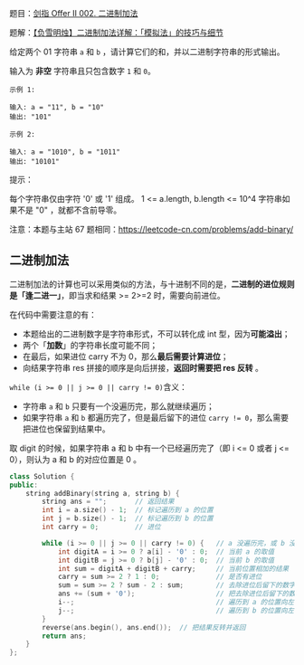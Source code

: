 题目：[剑指 Offer II 002. 二进制加法](https://leetcode.cn/problems/JFETK5/)

题解：[【负雪明烛】二进制加法详解：「模拟法」的技巧与细节](https://leetcode.cn/problems/JFETK5/solution/fu-xue-ming-zhu-er-jin-zhi-jia-fa-xiang-bu5dt/)

给定两个 01 字符串 `a` 和 `b` ，请计算它们的和，并以二进制字符串的形式输出。

输入为 **非空** 字符串且只包含数字 `1` 和 `0`。

```
示例 1:

输入: a = "11", b = "10"
输出: "101"

示例 2:

输入: a = "1010", b = "1011"
输出: "10101"
```

提示：

每个字符串仅由字符 '0' 或 '1' 组成。
1 <= a.length, b.length <= 10^4
字符串如果不是 "0" ，就都不含前导零。

注意：本题与主站 67 题相同：https://leetcode-cn.com/problems/add-binary/

## 二进制加法

二进制加法的计算也可以采用类似的方法，与十进制不同的是，**二进制的进位规则是「逢二进一」**，即当求和结果 >= 2>=2 时，需要向前进位。

在代码中需要注意的有：

- 本题给出的二进制数字是字符串形式，不可以转化成 int 型，因为**可能溢出**；
- 两个「**加数**」的字符串长度可能不同；
- 在最后，如果进位 carry 不为 0，那么**最后需要计算进位**；
- 向结果字符串 res 拼接的顺序是向后拼接，**返回时需要把 res 反转** 。

`while (i >= 0 || j >= 0 || carry != 0)`含义：

- 字符串 `a` 和 `b` 只要有一个没遍历完，那么就继续遍历；
- 如果字符串 `a` 和 `b` 都遍历完了，但是最后留下的进位 `carry != 0`，那么需要把进位也保留到结果中。

取 digit 的时候，如果字符串 a 和 b 中有一个已经遍历完了（即 i <= 0 或者 j <= 0），则认为 a 和 b 的对应位置是 0 。

```c++
class Solution {
public:
    string addBinary(string a, string b) {
        string ans = "";       // 返回结果
        int i = a.size() - 1;  // 标记遍历到 a 的位置
        int j = b.size() - 1;  // 标记遍历到 b 的位置
        int carry = 0;         // 进位

        while (i >= 0 || j >= 0 || carry != 0) {   // a 没遍历完，或 b 没遍历完，或进位不为 0
            int digitA = i >= 0 ? a[i] - '0' : 0;  // 当前 a 的取值
            int digitB = j >= 0 ? b[j] - '0' : 0;  // 当前 b 的取值
            int sum = digitA + digitB + carry;     // 当前位置相加的结果
            carry = sum >= 2 ? 1 : 0;              // 是否有进位
            sum = sum >= 2 ? sum - 2 : sum;        // 去除进位后留下的数字
            ans += (sum + '0');                    // 把去除进位后留下的数字拼接到结果中
            i--;                                   // 遍历到 a 的位置向左移动
            j--;                                   // 遍历到 b 的位置向左移动
        }
        reverse(ans.begin(), ans.end());  // 把结果反转并返回
        return ans;
    }
};

```

